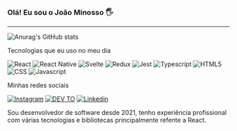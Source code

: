 ### Olá! Eu sou o João Minosso 🖐️
<hr />

![Anurag's GitHub stats](https://github-readme-stats.vercel.app/api?username=Kallarari&show_icons=true&theme=dark)

Tecnologias que eu uso no meu dia 

![React](https://img.shields.io/badge/React-20232A?style=for-the-badge&logo=react&logoColor=61DAFB)
![React Native](https://img.shields.io/badge/React_Native-20232A?style=for-the-badge&logo=react&logoColor=61DAFB)
![Svelte](https://img.shields.io/badge/Svelte-4A4A55?style=for-the-badge&logo=svelte&logoColor=FF3E00)
![Redux](https://img.shields.io/badge/Redux-593D88?style=for-the-badge&logo=redux&logoColor=white)
![Jest](https://img.shields.io/badge/Jest-323330?style=for-the-badge&logo=Jest&logoColor=white)
![Typescript](https://img.shields.io/badge/TypeScript-007ACC?style=for-the-badge&logo=typescript&logoColor=white)
![HTML5](https://img.shields.io/badge/HTML5-E34F26?style=for-the-badge&logo=html5&logoColor=white)
![CSS](https://img.shields.io/badge/CSS3-1572B6?style=for-the-badge&logo=css3&logoColor=white)
![Javascript](https://img.shields.io/badge/JavaScript-323330?style=for-the-badge&logo=javascript&logoColor=F7DF1E)

Minhas redes sociais


[![Instagram](https://img.shields.io/badge/Instagram-E4405F?style=for-the-badge&logo=instagram&logoColor=white)](https://www.instagram.com/joaovitorminosso/)
[![DEV TO](https://img.shields.io/badge/dev.to-0A0A0A?style=for-the-badge&logo=devdotto&logoColor=white)](https://dev.to/kallarari)
[![Linkedin](https://img.shields.io/badge/LinkedIn-0077B5?style=for-the-badge&logo=linkedin&logoColor=white)](https://www.linkedin.com/in/jo%C3%A3o-vitor-minosso-835737197/)


Sou desenvolvedor de software desde 2021, tenho experiência profissional com várias tecnologias e bibliotecas principalmente refente a React.
